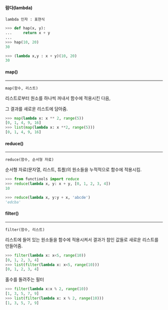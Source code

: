 #### 람다(lambda)

`lambda 인자 : 표현식`

``` python
>>> def hap(x, y):
...		return x + y
...
>>> hap(10, 20)
30
```



``` python
>>> (lambda x,y : x + y)(10, 20)
30
```



#### map()

---

`map(함수, 리스트)` 

리스트로부터 원소를 하나씩 꺼내서 함수에 적용시킨 다음, 

그 결과를 새로운 리스트에 담아줌.

``` python
>>> map(lambda x: x ** 2, range(5))
[0, 1, 4, 9, 16]
>>> list(map(lambda x: x **2, range(5)))
[0, 1, 4, 9, 16]

```



#### reduce()

---

`reduce(함수, 순서형 자료)` 

순서형 자료(문자열, 리스트, 튜플)의 원소들을 누적적으로 함수에 적용시킴.

``` python
>>> from functiools import reduce
>>> reduce(lambda x, y: x + y, [0, 1, 2, 3, 4])
10

>>> reduce(lambda x, y:y + x, 'abcde')
'edcba'
```



#### filter()

---

`filter(함수, 리스트)`

리스트에 들어 있는 원소들을 함수에 적용시켜서 결과가 참인 값들로 새로운 리스트를 만들어줌.

``` python
>>> filter(lambda x: x<5, range(10))		
[0, 1, 2, 3, 4]
>>> list(filter(lambda x: x<5, range(10)))
[0, 1, 2, 3, 4]
```



홀수를 돌려주는 필터

``` python
>>> filter(lambda x:x % 2, range(10))
[1, 3, 5, 7, 9]
>>> list(filter(lambda x: x % 2, range(10)))
[1, 3, 5, 7, 9]
```


